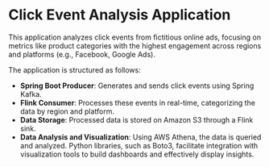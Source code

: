 # Click Event Analysis Application

This application analyzes click events from fictitious online ads, focusing on metrics like product categories with the highest engagement across regions and platforms (e.g., Facebook, Google Ads). 

The application is structured as follows:

- **Spring Boot Producer**: Generates and sends click events using Spring Kafka.
- **Flink Consumer**: Processes these events in real-time, categorizing the data by region and platform.
- **Data Storage**: Processed data is stored on Amazon S3 through a Flink sink.
- **Data Analysis and Visualization**: Using AWS Athena, the data is queried and analyzed. Python libraries, such as Boto3, facilitate integration with visualization tools to build dashboards and effectively display insights.

